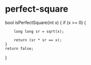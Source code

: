 # perfect-square


bool isPerfectSquare(int x)
{
	if (x >= 0) {

		long long sr = sqrt(x);
		
		return (sr * sr == x);
	}
	return false;
}
